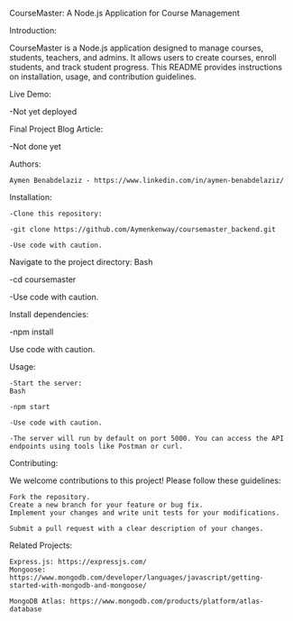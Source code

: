CourseMaster: A Node.js Application for Course Management

Introduction:

CourseMaster is a Node.js application designed to manage courses, students, teachers, and admins. It allows users to create courses, enroll students, and track student progress. This README provides instructions on installation, usage, and contribution guidelines.

Live Demo:

-Not yet deployed

Final Project Blog Article:

-Not done yet

Authors:

    Aymen Benabdelaziz - https://www.linkedin.com/in/aymen-benabdelaziz/

Installation:

    -Clone this repository:

    -git clone https://github.com/Aymenkenway/coursemaster_backend.git

    -Use code with caution.

Navigate to the project directory:
Bash

-cd coursemaster

-Use code with caution.

Install dependencies:

-npm install

Use code with caution.

Usage:

    -Start the server:
    Bash

    -npm start

    -Use code with caution.

    -The server will run by default on port 5000. You can access the API endpoints using tools like Postman or curl.

Contributing:

We welcome contributions to this project! Please follow these guidelines:

    Fork the repository.
    Create a new branch for your feature or bug fix.
    Implement your changes and write unit tests for your modifications.

    Submit a pull request with a clear description of your changes.

Related Projects:

    Express.js: https://expressjs.com/
    Mongoose: https://www.mongodb.com/developer/languages/javascript/getting-started-with-mongodb-and-mongoose/

    MongoDB Atlas: https://www.mongodb.com/products/platform/atlas-database
